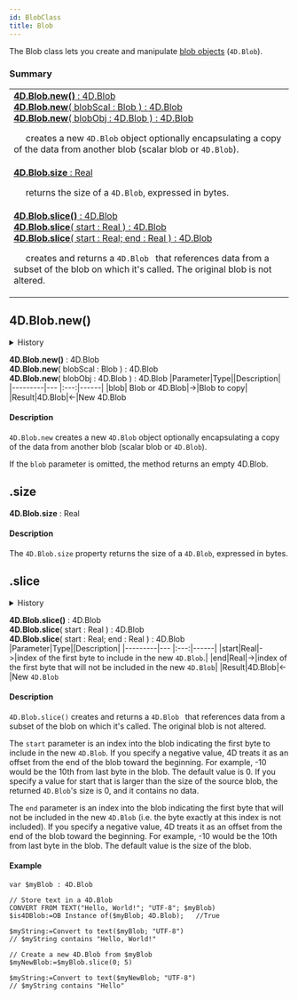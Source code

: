 ```yaml
---
id: BlobClass
title: Blob
---
```


The Blob class lets you create and manipulate [blob objects](../Concepts/dt_blob.md#blob-types) (`4D.Blob`).

### Summary 
||
|---|
|[**4D.Blob.new()** : 4D.Blob<br/>**4D.Blob.new**( blobScal : Blob ) : 4D.Blob<br/>**4D.Blob.new**( blobObj : 4D.Blob ) : 4D.Blob](#new)<p>&nbsp;&nbsp;&nbsp;&nbsp; creates a new `4D.Blob` object optionally encapsulating a copy of the data from another blob (scalar blob or `4D.Blob`). |
|[**4D.Blob.size** : Real](#new)<p>&nbsp;&nbsp;&nbsp;&nbsp; returns the size of a `4D.Blob`, expressed in bytes. |
|[**4D.Blob.slice()** : 4D.Blob<br/>**4D.Blob.slice**( start : Real ) : 4D.Blob<br/>**4D.Blob.slice**( start : Real; end : Real ) : 4D.Blob](#new)<p>&nbsp;&nbsp;&nbsp;&nbsp; creates and returns a `4D.Blob ` that references data from a subset of the blob on which it's called. The original blob is not altered. |

## 4D.Blob.new()

<details><summary>History</summary>
|Version|Changes|
|---|---|
|v19 R2|Added|
</details>

**4D.Blob.new()** : 4D.Blob<br/>**4D.Blob.new**( blobScal : Blob ) : 4D.Blob<br/>**4D.Blob.new**( blobObj : 4D.Blob ) : 4D.Blob
|Parameter|Type||Description|
|---------|--- |:---:|------|
|blob| Blob or 4D.Blob|->|Blob to copy|
|Result|4D.Blob|<-|New 4D.Blob

#### Description
`4D.Blob.new`  creates a new `4D.Blob` object optionally encapsulating a copy of the data from another blob (scalar blob or `4D.Blob`). 

If the `blob` parameter is omitted, the method returns an empty 4D.Blob.

## .size

**4D.Blob.size** : Real
#### Description
The `4D.Blob.size` property  returns the size of a `4D.Blob`, expressed in bytes.
## .slice

<details><summary>History</summary>
|Version|Changes|
|---|---|
|v19 R2|Added|
</details>

**4D.Blob.slice()** : 4D.Blob<br/>**4D.Blob.slice**( start : Real ) : 4D.Blob<br/>**4D.Blob.slice**( start : Real; end : Real ) : 4D.Blob
|Parameter|Type||Description|
|---------|--- |:---:|------|
|start|Real|->|index of the first byte to include in the new `4D.Blob`.|
|end|Real|->|index of the first byte that will not be included in the new `4D.Blob`|
|Result|4D.Blob|<-|New `4D.Blob`


#### Description
`4D.Blob.slice()`  creates and returns a `4D.Blob ` that references data from a subset of the blob on which it's called. The original blob is not altered. 

The `start` parameter is an index into the blob indicating the first byte to include in the new `4D.Blob`. If you specify a negative value, 4D treats it as an offset from the end of the blob toward the beginning. For example, -10 would be the 10th from last byte in the blob. The default value is 0. If you specify a value for start that is larger than the size of the source blob, the returned `4D.Blob`'s size is 0, and it contains no data.

The `end` parameter is an index into the blob indicating the first byte that will not be included in the new `4D.Blob` (i.e. the byte exactly at this index is not included).  If you specify a negative value, 4D treats it as an offset from the end of the blob toward the beginning. For example, -10 would be the 10th from last byte in the blob. The default value is the size of the blob.

#### Example 

```4d
var $myBlob : 4D.Blob

// Store text in a 4D.Blob
CONVERT FROM TEXT("Hello, World!"; "UTF-8"; $myBlob)
$is4DBlob:=OB Instance of($myBlob; 4D.Blob);   //True

$myString:=Convert to text($myBlob; "UTF-8")
// $myString contains "Hello, World!"

// Create a new 4D.Blob from $myBlob
$myNewBlob:=$myBlob.slice(0; 5)

$myString:=Convert to text($myNewBlob; "UTF-8")
// $myString contains "Hello"
```


